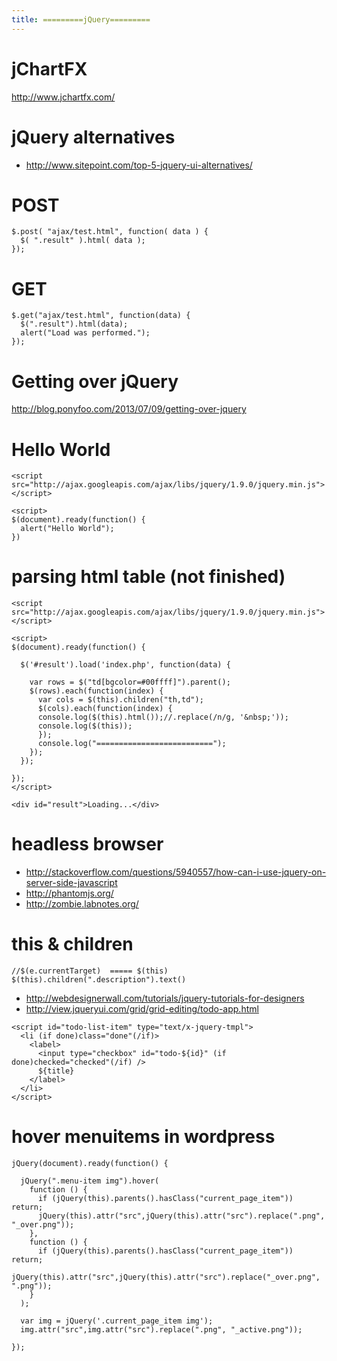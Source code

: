 ```yaml
---
title: =========jQuery=========
---
```


#  jChartFX 
http://www.jchartfx.com/

#  jQuery alternatives 
* http://www.sitepoint.com/top-5-jquery-ui-alternatives/

#  POST 
```jquery
$.post( "ajax/test.html", function( data ) {
  $( ".result" ).html( data );
});
```

#  GET 
```jquery
$.get("ajax/test.html", function(data) {
  $(".result").html(data);
  alert("Load was performed.");
});
```

# Getting over jQuery
http://blog.ponyfoo.com/2013/07/09/getting-over-jquery

# Hello World
```jquery
<script src="http://ajax.googleapis.com/ajax/libs/jquery/1.9.0/jquery.min.js"></script>

<script>
$(document).ready(function() {
  alert("Hello World");
})
```

# parsing html table (not finished)
```jquery
<script src="http://ajax.googleapis.com/ajax/libs/jquery/1.9.0/jquery.min.js"></script>

<script>
$(document).ready(function() {
  
  $('#result').load('index.php', function(data) {
     
    var rows = $("td[bgcolor=#00ffff]").parent();
    $(rows).each(function(index) {
      var cols = $(this).children("th,td");
      $(cols).each(function(index) {
      console.log($(this).html());//.replace(/n/g, '&nbsp;'));
      console.log($(this));
      });
      console.log("==========================");
    });
  });

});
</script>

<div id="result">Loading...</div>
```

# headless browser
* http://stackoverflow.com/questions/5940557/how-can-i-use-jquery-on-server-side-javascript
* http://phantomjs.org/
* http://zombie.labnotes.org/

# this & children
```jquery
//$(e.currentTarget)  ===== $(this)
$(this).children(".description").text()
```

* http://webdesignerwall.com/tutorials/jquery-tutorials-for-designers
* http://view.jqueryui.com/grid/grid-editing/todo-app.html

```jquery
<script id="todo-list-item" type="text/x-jquery-tmpl">
  <li (if done)class="done"(/if)>
    <label>
      <input type="checkbox" id="todo-${id}" (if done)checked="checked"(/if) />
      ${title}
    </label>
  </li>
</script>
```

# hover menuitems in wordpress
```jquery
jQuery(document).ready(function() {

  jQuery(".menu-item img").hover(
    function () {
      if (jQuery(this).parents().hasClass("current_page_item")) return;
      jQuery(this).attr("src",jQuery(this).attr("src").replace(".png", "_over.png"));
    },
    function () {
      if (jQuery(this).parents().hasClass("current_page_item")) return;
      jQuery(this).attr("src",jQuery(this).attr("src").replace("_over.png", ".png"));
    }
  );

  var img = jQuery('.current_page_item img');
  img.attr("src",img.attr("src").replace(".png", "_active.png"));

});
```

